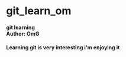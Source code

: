 # git_learn_om
**git learning**
<br>
**Author: OmG**
<br>
<h4>Learning git is very interesting i'm enjoying it</h4>